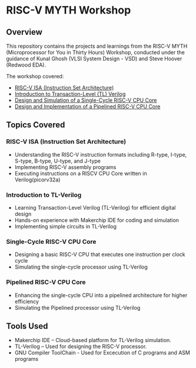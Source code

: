 # RISC-V MYTH Workshop  

## Overview  
This repository contains the projects and learnings from the RISC-V MYTH (Microprocessor for You in Thirty Hours) Workshop, conducted under the guidance of Kunal Ghosh (VLSI System Design - VSD) and Steve Hoover (Redwood EDA).  

The workshop covered:  
- [RISC-V ISA (Instruction Set Architecture)](./Docs/RISC-V_ISA.md)
- [Introduction to Transaction-Level (TL) Verilog](./Docs/TL-Verilog.md)
- [Design and Simulation of a Single-Cycle RISC-V CPU Core](./Docs/Single_Cycle_RISCV_CPU_Core_design.md) 
- [Design and Implementation of a Pipelined RISC-V CPU Core](./Docs/Pipelined_RISCV_CPU_Core_design.md) 

## Topics Covered  

### RISC-V ISA (Instruction Set Architecture)  
- Understanding the RISC-V instruction formats including R-type, I-type, S-type, B-type, U-type, and J-type  
- Implementing RISC-V assembly programs  
- Executing instructions on a RISCV CPU Core written in Verilog(picorv32a) 

### Introduction to TL-Verilog  
- Learning Transaction-Level Verilog (TL-Verilog) for efficient digital design  
- Hands-on experience with Makerchip IDE for coding and simulation  
- Implementing simple circuits in TL-Verilog  

### Single-Cycle RISC-V CPU Core  
- Designing a basic RISC-V CPU that executes one instruction per clock cycle  
- Simulating the single-cycle processor using TL-Verilog  

### Pipelined RISC-V CPU Core  
- Enhancing the single-cycle CPU into a pipelined architecture for higher efficiency  
- Simulating the Pipelined processor using TL-Verilog  

## **Tools Used**

- Makerchip IDE – Cloud-based platform for TL-Verilog simulation.
- TL-Verilog – Used for designing the RISC-V processor.
- GNU Compiler ToolChain - Used for Excecution of C programs and ASM programs

